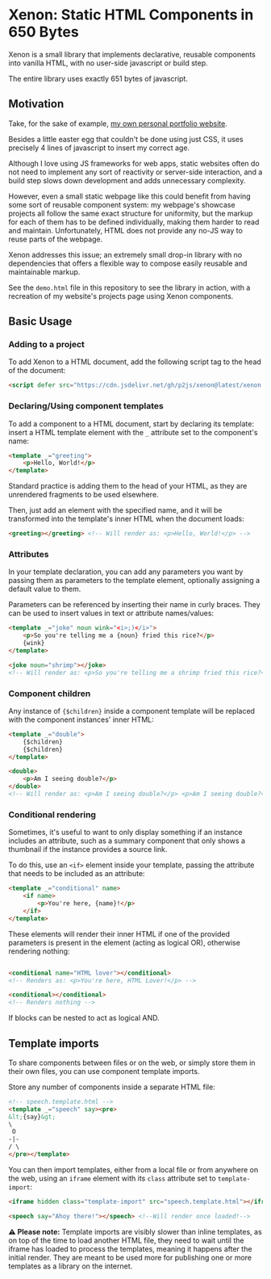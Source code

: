 # Xenon: Static HTML Components in 650 Bytes

Xenon is a small library that implements declarative, reusable components into vanilla HTML, with no user-side javascript or build step.

The entire library uses exactly 651 bytes of javascript.

## Motivation

Take, for the sake of example, [my own personal portfolio website](https://alfiot.net).

Besides a little easter egg that couldn't be done using just CSS, it uses precisely 4 lines of javascript to insert my correct age.

Although I love using JS frameworks for web apps, static websites often do not need to implement any sort of reactivity or server-side interaction, and a build step slows down development and adds unnecessary complexity.

However, even a small static webpage like this could benefit from having some sort of reusable component system: my webpage's showcase projects all follow the same exact structure for uniformity, but the markup for each of them has to be defined individually, making them harder to read and maintain. Unfortunately, HTML does not provide any no-JS way to reuse parts of the webpage.

Xenon addresses this issue; an extremely small drop-in library with no dependencies that offers a flexible way to compose easily reusable and maintainable markup.

See the `demo.html` file in this repository to see the library in action, with a recreation of my website's projects page using Xenon components.

## Basic Usage

### Adding to a project

To add Xenon to a HTML document, add the following script tag to the head of the document:

```html
<script defer src="https://cdn.jsdelivr.net/gh/p2js/xenon@latest/xenon.min.js"></script>
```

### Declaring/Using component templates

To add a component to a HTML document, start by declaring its template: insert a HTML template element with the `_` attribute set to the component's name:

```html
<template _="greeting">
    <p>Hello, World!</p>
</template>
```

Standard practice is adding them to the head of your HTML, as they are unrendered fragments to be used elsewhere.

Then, just add an element with the specified name, and it will be transformed into the template's inner HTML when the document loads:

```html
<greeting></greeting> <!-- Will render as: <p>Hello, World!</p> -->
```

### Attributes

In your template declaration, you can add any parameters you want by passing them as parameters to the template element, optionally assigning a default value to them.

Parameters can be referenced by inserting their name in curly braces. They can be used to insert values in text or attribute names/values:

```html
<template _="joke" noun wink="<i>;)</i>">
    <p>So you're telling me a {noun} fried this rice?</p>
    {wink}
</template>

<joke noun="shrimp"></joke>
<!-- Will render as: <p>So you're telling me a shrimp fried this rice?</p> <i>;)</i> -->
```

### Component children

Any instance of `{$children}` inside a component template will be replaced with the component instances' inner HTML:

```html
<template _="double">
    {$children}
    {$children}
</template>

<double>
    <p>Am I seeing double?</p> 
</double>
<!-- Will render as: <p>Am I seeing double?</p> <p>Am I seeing double?</p> -->
```

### Conditional rendering

Sometimes, it's useful to want to only display something if an instance includes an attribute, such as a summary component that only shows a thumbnail if the instance provides a source link.

To do this, use an `<if>` element inside your template, passing the attribute that needs to be included as an attribute:

```html
<template _="conditional" name>
    <if name>
        <p>You're here, {name}!</p>
    </if>
</template>
```

These elements will render their inner HTML if one of the provided parameters is present in the element (acting as logical OR), otherwise rendering nothing:

```html

<conditional name="HTML lover"></conditional> 
<!-- Renders as: <p>You're here, HTML Lover!</p> -->

<conditional></conditional>                   
<!-- Renders nothing -->
```

If blocks can be nested to act as logical AND.

## Template imports

To share components between files or on the web, or simply store them in their own files, you can use component template imports.

Store any number of components inside a separate HTML file:

```html
<!-- speech.template.html -->
<template _="speech" say><pre>
&lt;{say}&gt;
\
 O
-|-
/ \
</pre></template>
```

You can then import templates, either from a local file or from anywhere on the web, using an `iframe` element with its `class` attribute set to `template-import`:

```html
<iframe hidden class="template-import" src="speech.template.html"></iframe>

<speech say="Ahoy there!"></speech> <!--Will render once loaded!-->
```

**⚠️ Please note:** Template imports are visibly slower than inline templates, as on top of the time to load another HTML file, they need to wait until the iframe has loaded to process the templates, meaning it happens after the initial render. They are meant to be used more for publishing one or more templates as a library on the internet.